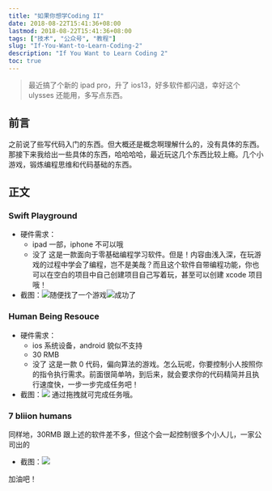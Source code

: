 ```yaml
---
title: "如果你想学Coding II"
date: 2018-08-22T15:41:36+08:00
lastmod: 2018-08-22T15:41:36+08:00
tags: ["技术", "公众号", "教程"]
slug: "If-You-Want-to-Learn-Coding-2"
description: "If You Want to Learn Coding 2"
toc: true
---
```


> 最近搞了个新的 ipad pro，升了 ios13，好多软件都闪退，幸好这个 ulysses 还能用，多写点东西。

## 前言

之前说了些写代码入门的东西。但大概还是概念啊理解什么的，没有具体的东西。那接下来我给出一些具体的东西，哈哈哈哈，最近玩这几个东西比较上瘾。几个小游戏，锻炼编程思维和代码基础的东西。

## 正文

### Swift Playground

- 硬件需求：
  - ipad 一部，iphone 不可以哦
  - 没了
    这是一款面向于零基础编程学习软件。但是！内容由浅入深，在玩游戏的过程中学会了编程，岂不是美哉？而且这个软件自带编程功能，你也可以在空白的项目中自己创建项目自己写着玩，甚至可以创建 xcode 项目哦！
- 截图：![随便找了一个游戏](Image%202019-6-9%2022-10.png)![成功了](Image%202019-6-9%2022-10-1.png)

### Human Being Resouce

- 硬件需求：
  - ios 系统设备，android 貌似不支持
  - 30 RMB
  - 没了
    这是一款 0 代码，偏向算法的游戏。怎么玩呢，你要控制小人按照你的指令执行需求。前面很简单呐，到后来，就会要求你的代码精简并且执行速度快，一步一步完成任务吧！
- 截图：![](Image%202019-6-9%2022-14.png) 通过拖拽就可完成任务哦。

### 7 bliion humans

同样地，30RMB
跟上述的软件差不多，但这个会一起控制很多个小人儿，一家公司出的

- 截图：![](Image%202019-6-9%2022-17.png)

加油吧！
